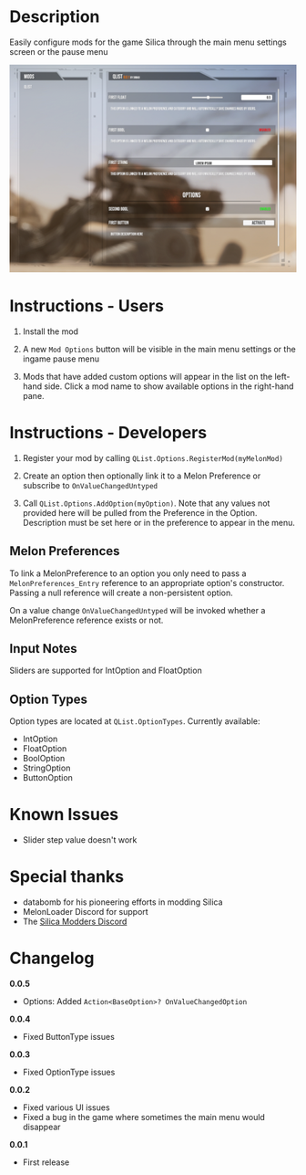 # Description

Easily configure mods for the game Silica through the main menu settings screen or the pause menu

![Mod Options Window](image.png)

# Instructions - Users

1. Install the mod

2. A new `Mod Options` button will be visible in the main menu settings or the ingame pause menu

3. Mods that have added custom options will appear in the list on the left-hand side. Click a mod name to show available options in the right-hand pane.

# Instructions - Developers

1. Register your mod by calling `QList.Options.RegisterMod(myMelonMod)`

2. Create an option then optionally link it to a Melon Preference or subscribe to `OnValueChangedUntyped`

3. Call `QList.Options.AddOption(myOption)`. Note that any values not provided here will be pulled from the Preference in the Option. Description must be set here or in the preference to appear in the menu.

## Melon Preferences

To link a MelonPreference to an option you only need to pass a `MelonPreferences_Entry` reference to an appropriate option's constructor. Passing a null reference will create a non-persistent option.

On a value change `OnValueChangedUntyped` will be invoked whether a MelonPreference reference exists or not.

## Input Notes

Sliders are supported for IntOption and FloatOption

## Option Types

Option types are located at `QList.OptionTypes`. Currently available:

- IntOption
- FloatOption
- BoolOption
- StringOption
- ButtonOption

# Known Issues

- Slider step value doesn't work

# Special thanks

- databomb for his pioneering efforts in modding Silica
- MelonLoader Discord for support
- The <a href="https://discord.gg/5SHQxFaess">Silica Modders Discord</a>

# Changelog

**0.0.5**

- Options: Added `Action<BaseOption>? OnValueChangedOption`

**0.0.4**

- Fixed ButtonType issues

**0.0.3**

- Fixed OptionType issues

**0.0.2**

- Fixed various UI issues
- Fixed a bug in the game where sometimes the main menu would disappear

**0.0.1**

- First release
